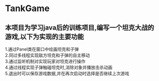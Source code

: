 # TankGame
## 本项目为学习java后的训练项目,编写一个坦克大战的游戏,以下为实现的主要功能
1.通过Panel类在窗口中绘画坦克和子弹<br>
2.同过多线程实现敌方坦克和子弹的自主移动<br>
3.通过监听机制对实现玩家对坦克进行操作<br>
4.通过线程实现子弹触碰坦克时,消除对象并播放击杀动画<br>
5.退出时可以保存游戏数据,并在再次启动时选择是否继续上次游戏<br>
